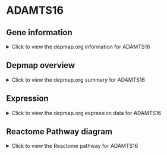 <h1>ADAMTS16</h1>

<h2>Gene information</h2>
<details>
  <summary>Click to view the depmap.org information for ADAMTS16</summary>
  <p><a href="https://depmap.org/portal/gene/ADAMTS16?tab=about" target="_BLANK">Open page in a new tab...</a></p>
  <iframe src="https://depmap.org/portal/gene/ADAMTS16?tab=about" style="border:none;width:100%;height:800px"></iframe>
</details>

<h2>Depmap overview</h2>
<details>
  <summary>Click to view the depmap.org summary for ADAMTS16</summary>
  <p><a href="https://depmap.org/portal/gene/ADAMTS16?tab=overview" target="_BLANK">Open page in a new tab...</a></p>
  <iframe src="https://depmap.org/portal/gene/ADAMTS16?tab=overview" style="border:none;width:100%;height:800px"></iframe>
</details>

<h2>Expression</h2>
<details>
  <summary>Click to view the depmap.org expression data for ADAMTS16</summary>
  <p><a href="https://depmap.org/portal/gene/ADAMTS16?tab=characterization" target="_BLANK">Open page in a new tab...</a></p>
  <iframe src="https://depmap.org/portal/gene/ADAMTS16?tab=characterization" style="border:none;width:100%;height:800px"></iframe>
</details>



<h2>Reactome Pathway diagram</h2>
<details>
  <summary>Click to view the Reactome pathway for ADAMTS16</summary>
  <p><a href="https://reactome.org/PathwayBrowser/#/R-HSA-5173214" target="_BLANK">Open page in a new tab...</a></p>
  <p>O-glycosylation of TSR domain-containing proteins</p>
<iframe src="https://reactome.org/PathwayBrowser/#/R-HSA-5173214" style="border:none;width:100%;height:800px"></iframe>
</details>



